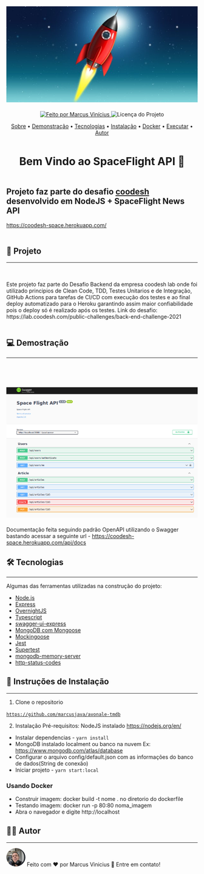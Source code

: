 <h2 align="center">
<img src="assets/space-rocket-icon-psd-56184.jpg" alt="rocket"/>
</h2>

<p align="center">
  <a href="https://github.com/Daniel-Vinicius">
    <img alt="Feito por Marcus Vinícius" src="https://img.shields.io/badge/FEITO%20POR-MARCUS%20VINICIUS-brightgreen">
  </a>
  <img alt="Licença do Projeto" src="https://img.shields.io/badge/LICENSE-MIT-green"/>
<p>

<p align="center">
 <a href="#sobre">Sobre</a> •
 <a href="#demonstracao">Demonstração</a> •
 <a href="#tecnologias">Tecnologias</a> •
 <a href="#instalacao">Instalação</a> •
 <a href="#docker">Docker</a> •
 <a href="#dvd-executar-o-projeto">Executar</a> •
 <a href="#autor">Autor</a>

</p>

<h1 style="text-align: center;margin-top:50px;margin-bottom:50px">Bem Vindo ao SpaceFlight API 🚀</h1>

## Projeto faz parte do desafio <a href="https://lab.coodesh.com/public-challenges/back-end-challenge-2021" target="_blank">coodesh</a> desenvolvido em NodeJS + SpaceFlight News API

https://coodesh-space.herokuapp.com/
<br/>
<br/>

## 🎨 Projeto <a id="sobre"> </a>

---

<br/>
<br/>
Este projeto faz parte do Desafio Backend da empresa coodesh lab onde foi utilizado principios de Clean Code, TDD, Testes Unitarios e de Integração, GitHub Actions para tarefas de CI/CD com execução dos testes e ao final deploy automatizado para o Heroku garantindo assim maior confiabilidade pois o deploy só é realizado após os testes. Link do desafio: https://lab.coodesh.com/public-challenges/back-end-challenge-2021
<br/>
<br/>

## 💻 Demostração <a href='demonstracao'></a>

---

<br/>
<br/>
<h2 align="center">
<img src="assets/swagger.png" alt="swagger"/>
</h2>

Documentação feita seguindo padrão OpenAPI utilizando o Swagger bastando acessar a seguinte url - https://coodesh-space.herokuapp.com/api/docs

## 🛠 Tecnologias <a id="tecnologias"></a>

---

Algumas das ferramentas utilizadas na construção do projeto:

- [Node.js](https://nodejs.org/pt-br/)
- [Express](https://expressjs.com/pt-br/)
- [OvernightJS](https://github.com/seanpmaxwell/overnight)
- [Typescript](https://www.typescriptlang.org/)
- [swagger-ui-express](https://github.com/scottie1984/swagger-ui-express)
- [MongoDB com Mongoose](https://mongoosejs.com/)
- [Mockingoose](https://github.com/alonronin/mockingoose)
- [Jest](https://jestjs.io/pt-BR/)
- [Supertest](https://github.com/visionmedia/supertest)
- [mongodb-memory-server](https://github.com/nodkz/mongodb-memory-server)
- [http-status-codes](https://github.com/prettymuchbryce/http-status-codes)

## 📝 Instruções de Instalação <a id="instalacao"> </a>

---

1. Clone o repositorio

[`https://github.com/marcusjava/avonale-tmdb`](https://github.com/marcusjava/coodesh_backendv2.git)

2. Instalação
   Pré-requisitos: NodeJS instalado https://nodejs.org/en/

- Instalar dependencias - `yarn install`
- MongoDB instalado localment ou banco na nuvem Ex: https://www.mongodb.com/atlas/database
- Configurar o arquivo config/default.json com as informações do banco de dados(String de conexão)
- Iniciar projeto - `yarn start:local`

### Usando Docker <a id="docker"> </a>

- Construir imagem: docker build -t nome . no diretorio do dockerfile
- Testando imagem: docker run -p 80:80 noma_imagem
- Abra o navegador e digite http://localhost

## 👨‍💻 Autor <a id="autor"> </a>

---

<a href="https://github.com/marcusjava" style="text-decoration: none;">
<img style="border-radius: 50%;" src="assets/avatar.png"/>
<span> Feito com ❤️ por Marcus Vinicius 👋 Entre em contato! </span> 
</a>
